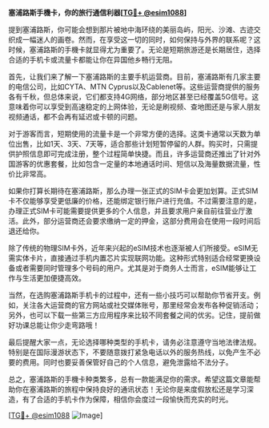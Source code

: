 **塞浦路斯手機卡，你的旅行通信利器[[TG💪+ @esim1088](https://t.me/s/esim1088)]**

提到塞浦路斯，你可能会想到那片被地中海环绕的美丽岛屿，阳光、沙滩、古迹交织成一幅迷人的画卷。然而，在享受这一切的同时，如何保持与外界的联系呢？这时候，塞浦路斯的手機卡就显得尤为重要了。无论是短期旅游还是长期居住，选择合适的手机卡或流量卡都能让你在异国他乡畅行无阻。

首先，让我们来了解一下塞浦路斯的主要手机运营商。目前，塞浦路斯有几家主要的电信公司，比如CYTA、MTN Cyprus以及Cablenet等。这些运营商提供的服务各有千秋，但总体来说，它们都支持4G网络，部分地区甚至已经覆盖5G信号。这意味着你可以享受到高速稳定的上网体验，无论是刷视频、查地图还是与家人朋友视频通话，都不会再有延迟或卡顿的问题。

对于游客而言，短期使用的流量卡是一个非常方便的选择。这类卡通常以天数为单位出售，比如1天、3天、7天等，适合那些计划短暂停留的人群。购买时，只需提供护照信息即可完成注册，整个过程简单快捷。而且，许多运营商还推出了针对外国游客的优惠套餐，比如包含一定量的本地通话时间、短信以及海量数据流量，性价比非常高。

如果你打算长期待在塞浦路斯，那么办理一张正式的SIM卡会更加划算。正式SIM卡不仅能够享受更低廉的价格，还能绑定银行账户进行充值。不过需要注意的是，办理正式SIM卡可能需要提供更多的个人信息，并且要求用户亲自前往营业厅激活。此外，部分运营商还会要求缴纳一定的押金，这部分费用会在使用一段时间后退还给你。

除了传统的物理SIM卡外，近年来兴起的eSIM技术也逐渐被人们所接受。eSIM无需实体卡片，直接通过手机内置芯片实现联网功能。这种形式特别适合经常更换设备或者需要同时管理多个号码的用户。尤其是对于商务人士而言，eSIM能够让工作与生活更加便捷高效。

当然，在选购塞浦路斯手机卡的过程中，还有一些小技巧可以帮助你节省开支。例如，关注各大运营商的官方网站或社交媒体账号，那里经常会发布各种促销活动；另外，也可以下载一些第三方应用程序来比较不同套餐之间的优劣。记住，提前做好功课总能让你少走弯路哦！

最后提醒大家一点，无论选择哪种类型的手机卡，请务必注意遵守当地法律法规。特别是在国际漫游状态下，不要随意拨打紧急电话以外的服务热线，以免产生不必要的费用。同时也要妥善保管好自己的个人信息，避免泄露给不法分子。

总之，塞浦路斯的手機卡种类繁多，总有一款能满足你的需求。希望这篇文章能帮助你在塞浦路斯的旅程中保持良好的通讯状态！无论你是来度假放松还是学习深造，有了合适的手机卡作为保障，相信你会度过一段愉快而充实的时光。

[[TG💪+ @esim1088](https://t.me/s/esim1088) ![Image](https://i.postimg.cc/4NQfJmqS/Snipaste-2025-05-13-00-14-12.png)]